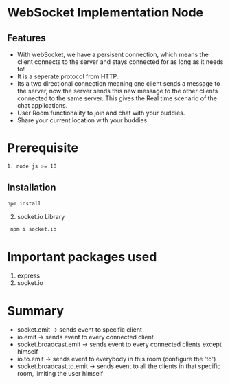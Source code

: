 # WebSocket Implementation Node


## Features
* With webSocket, we have a persisent connection, which means the client connects to the server and stays connected for as long as it needs to!
* It is a seperate protocol from HTTP.
* Its a two directional connection meaning one client sends a message to the server, now the server sends this new message to the other clients connected to the same server. This gives the Real time scenario of the chat applications.
* User Room functionality to join and chat with your buddies. 
* Share your current location with your buddies.

# Prerequisite
```bash
1. node js >= 10
```
## Installation

```bash
npm install
```


2. socket.io Library
```bash
 npm i socket.io 
```

# Important packages used
1. express
2. socket.io


# Summary
* socket.emit -> sends event to specific client
* io.emit -> sends event to every connected client
* socket.broadcast.emit -> sends event to every connected clients except himself
* io.to.emit -> sends event to everybody in this room (configure the 'to')
* socket.broadcast.to.emit -> sends event to all the clients in that specific room, limiting the user himself
